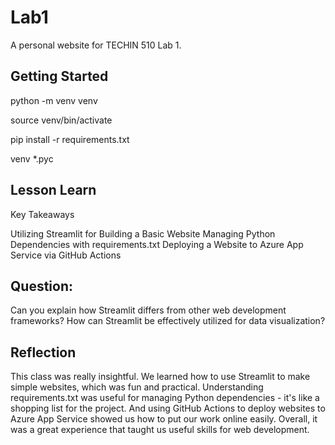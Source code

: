 # Lab1

A personal website for TECHIN 510 Lab 1.

## Getting Started

python -m venv venv

source venv/bin/activate

pip install -r requirements.txt

venv
*.pyc

## Lesson Learn
Key Takeaways

Utilizing Streamlit for Building a Basic Website
Managing Python Dependencies with requirements.txt
Deploying a Website to Azure App Service via GitHub Actions
## Question: 
Can you explain how Streamlit differs from other web development frameworks?
How can Streamlit be effectively utilized for data visualization?
## Reflection
This class was really insightful. We learned how to use Streamlit to make simple websites, which was fun and practical. Understanding requirements.txt was useful for managing Python dependencies - it's like a shopping list for the project. And using GitHub Actions to deploy websites to Azure App Service showed us how to put our work online easily. Overall, it was a great experience that taught us useful skills for web development.






